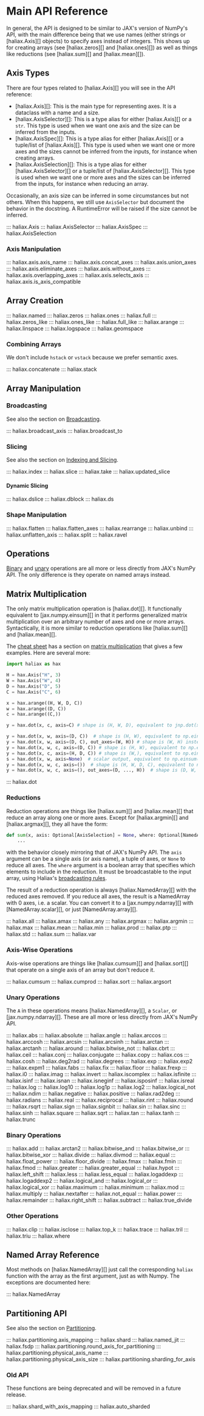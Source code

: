 # Main API Reference
In general, the API is designed to be similar to JAX's version of NumPy's API, with the main difference being
that we use names (either strings or [haliax.Axis][] objects) to specify axes instead of integers. This shows up for creating
arrays (see [haliax.zeros][] and [haliax.ones][]) as well as things like reductions (see [haliax.sum][] and
[haliax.mean][]).

## Axis Types

There are four types related to [haliax.Axis][] you will see in the API reference:

* [haliax.Axis][]: This is the main type for representing axes. It is a dataclass with a name and a size.
* [haliax.AxisSelector][]: This is a type alias for either [haliax.Axis][] or a `str`. This type is used when we want
  one axis and the size can be inferred from the inputs.
* [haliax.AxisSpec][]: This is a type alias for either [haliax.Axis][] or a tuple/list of [haliax.Axis][]. This type is
  used when we want one or more axes and the sizes cannot be inferred from the inputs, for instance when creating arrays.
* [haliax.AxisSelection][]: This is a type alias for either [haliax.AxisSelector][] or a tuple/list of [haliax.AxisSelector][].
    This type is used when we want one or more axes and the sizes can be inferred from the inputs, for instance when
    reducing an array.

Occasionally, an axis size can be inferred in some circumstances but not others. When this happens, we still use
`AxisSelector` but document the behavior in the docstring. A RuntimeError will be raised if the size cannot be inferred.

::: haliax.Axis
::: haliax.AxisSelector
::: haliax.AxisSpec
::: haliax.AxisSelection

### Axis Manipulation

::: haliax.axis.axis_name
::: haliax.axis.concat_axes
::: haliax.axis.union_axes
::: haliax.axis.eliminate_axes
::: haliax.axis.without_axes
::: haliax.axis.overlapping_axes
::: haliax.axis.selects_axis
::: haliax.axis.is_axis_compatible


## Array Creation
::: haliax.named
::: haliax.zeros
::: haliax.ones
::: haliax.full
::: haliax.zeros_like
::: haliax.ones_like
::: haliax.full_like
::: haliax.arange
::: haliax.linspace
::: haliax.logspace
::: haliax.geomspace


### Combining Arrays

We don't include `hstack` or `vstack` because we prefer semantic axes.

::: haliax.concatenate
::: haliax.stack


## Array Manipulation

### Broadcasting

See also the section on [Broadcasting](broadcasting.md).

::: haliax.broadcast_axis
::: haliax.broadcast_to

### Slicing

See also the section on [Indexing and Slicing](indexing.md).

::: haliax.index
::: haliax.slice
::: haliax.take
::: haliax.updated_slice

#### Dynamic Slicing

::: haliax.dslice
::: haliax.dblock
::: haliax.ds

### Shape Manipulation

::: haliax.flatten
::: haliax.flatten_axes
::: haliax.rearrange
::: haliax.unbind
::: haliax.unflatten_axis
::: haliax.split
::: haliax.ravel


## Operations

[Binary](#binary-operations) and [unary](#unary-operations) operations are all more or less directly from JAX's NumPy API.
The only difference is they operate on named arrays instead.

## Matrix Multiplication

The only matrix multiplication operation is [haliax.dot][]. It functionally equivalent
to [jax.numpy.einsum][] in that it performs generalized matrix multiplication over an
arbitrary number of axes and one or more arrays. Syntactically, it is more similar to
reduction operations like [haliax.sum][] and [haliax.mean][].

The [cheat sheet](cheatsheet.md) has a section on [matrix multiplication](cheat_sheet.md#matrix-multiplication)
that gives a few examples. Here are several more:

```python
import haliax as hax

H = hax.Axis("H", 3)
W = hax.Axis("W", 4)
D = hax.Axis("D", 5)
C = hax.Axis("C", 6)

x = hax.arange((H, W, D, C))
w = hax.arange((D, C))
c = hax.arange((C,))

y = hax.dot(x, c, axis=C) # shape is (H, W, D), equivalent to jnp.dot(x, c)

y = hax.dot(x, w, axis=(D, C))  # shape is (H, W), equivalent to np.einsum("...dc,dc->...", x, w)
y = hax.dot(x, w, axis=(D, C), out_axes=(W, H)) # shape is (W, H) instead of (H, W)
y = hax.dot(x, w, c, axis=(D, C)) # shape is (H, W), equivalent to np.einsum("...dc,dc,c->...", x, w, c)
y = hax.dot(x, c, axis=(H, D, C)) # shape is (W,), equivalent to np.einsum("hwdc,c->w", x, c)
s = hax.dot(x, w, axis=None)  # scalar output, equivalent to np.einsum("hwdc,dc->", x, w)
y = hax.dot(x, w, c, axis=())  # shape is (H, W, D, C), equivalent to np.einsum("hwdc,dc,c->hwdc", x, w, c)
y = hax.dot(x, w, c, axis=(), out_axes=(D, ..., H))  # shape is (D, W, C, H), equivalent to np.einsum("hwdc,dc,c->dwch", x, w, c)
```






::: haliax.dot

### Reductions

Reduction operations are things like [haliax.sum][] and [haliax.mean][] that reduce an array along one or more axes.
Except for [haliax.argmin][] and [haliax.argmax][], they all have the form:

```python
def sum(x, axis: Optional[AxisSelection] = None, where: Optional[NamedArray] = None) -> haliax.NamedArray:
    ...
```

with the behavior closely mirroring that of JAX's NumPy API. The `axis` argument can
be a single axis (or axis name), a tuple of axes, or `None` to reduce all axes. The `where` argument is a boolean array
that specifies which elements to include in the reduction. It must be broadcastable to the input array, using
Haliax's [broadcasting rules](broadcasting.md).

The result of a reduction operation is always [haliax.NamedArray][] with the reduced axes removed.
If you reduce all axes, the result is a NamedArray with 0 axes, i.e. a scalar.
You can convert it to a [jax.numpy.ndarray][] with [NamedArray.scalar][], or just [NamedArray.array][].

::: haliax.all
::: haliax.amax
::: haliax.any
::: haliax.argmax
::: haliax.argmin
::: haliax.max
::: haliax.mean
::: haliax.min
::: haliax.prod
::: haliax.ptp
::: haliax.std
::: haliax.sum
::: haliax.var

### Axis-Wise Operations
Axis-wise operations are things like [haliax.cumsum][] and [haliax.sort][] that operate on a single axis of an array but
don't reduce it.

::: haliax.cumsum
::: haliax.cumprod
::: haliax.sort
::: haliax.argsort

### Unary Operations

The `A` in these operations means [haliax.NamedArray][], a `Scalar`, or [jax.numpy.ndarray][].
These are all more or less directly from JAX's NumPy API.

::: haliax.abs
::: haliax.absolute
::: haliax.angle
::: haliax.arccos
::: haliax.arccosh
::: haliax.arcsin
::: haliax.arcsinh
::: haliax.arctan
::: haliax.arctanh
::: haliax.around
::: haliax.bitwise_not
::: haliax.cbrt
::: haliax.ceil
::: haliax.conj
::: haliax.conjugate
::: haliax.copy
::: haliax.cos
::: haliax.cosh
::: haliax.deg2rad
::: haliax.degrees
::: haliax.exp
::: haliax.exp2
::: haliax.expm1
::: haliax.fabs
::: haliax.fix
::: haliax.floor
::: haliax.frexp
::: haliax.i0
::: haliax.imag
::: haliax.invert
::: haliax.iscomplex
::: haliax.isfinite
::: haliax.isinf
::: haliax.isnan
::: haliax.isneginf
::: haliax.isposinf
::: haliax.isreal
::: haliax.log
::: haliax.log10
::: haliax.log1p
::: haliax.log2
::: haliax.logical_not
::: haliax.ndim
::: haliax.negative
::: haliax.positive
::: haliax.rad2deg
::: haliax.radians
::: haliax.real
::: haliax.reciprocal
::: haliax.rint
::: haliax.round
::: haliax.rsqrt
::: haliax.sign
::: haliax.signbit
::: haliax.sin
::: haliax.sinc
::: haliax.sinh
::: haliax.square
::: haliax.sqrt
::: haliax.tan
::: haliax.tanh
::: haliax.trunc

### Binary Operations
::: haliax.add
::: haliax.arctan2
::: haliax.bitwise_and
::: haliax.bitwise_or
::: haliax.bitwise_xor
::: haliax.divide
::: haliax.divmod
::: haliax.equal
::: haliax.float_power
::: haliax.floor_divide
::: haliax.fmax
::: haliax.fmin
::: haliax.fmod
::: haliax.greater
::: haliax.greater_equal
::: haliax.hypot
::: haliax.left_shift
::: haliax.less
::: haliax.less_equal
::: haliax.logaddexp
::: haliax.logaddexp2
::: haliax.logical_and
::: haliax.logical_or
::: haliax.logical_xor
::: haliax.maximum
::: haliax.minimum
::: haliax.mod
::: haliax.multiply
::: haliax.nextafter
::: haliax.not_equal
::: haliax.power
::: haliax.remainder
::: haliax.right_shift
::: haliax.subtract
::: haliax.true_divide

### Other Operations

::: haliax.clip
::: haliax.isclose
::: haliax.top_k
::: haliax.trace
::: haliax.tril
::: haliax.triu
::: haliax.where



## Named Array Reference

Most methods on [haliax.NamedArray][] just call the corresponding `haliax` function with the array as the first argument,
just as with Numpy.
The exceptions are documented here:

::: haliax.NamedArray


## Partitioning API

See also the section on [Partitioning](partitioning.md).

::: haliax.partitioning.axis_mapping
::: haliax.shard
::: haliax.named_jit
::: haliax.fsdp
::: haliax.partitioning.round_axis_for_partitioning
::: haliax.partitioning.physical_axis_name
::: haliax.partitioning.physical_axis_size
::: haliax.partitioning.sharding_for_axis

### Old API

These functions are being deprecated and will be removed in a future release.

::: haliax.shard_with_axis_mapping
::: haliax.auto_sharded
